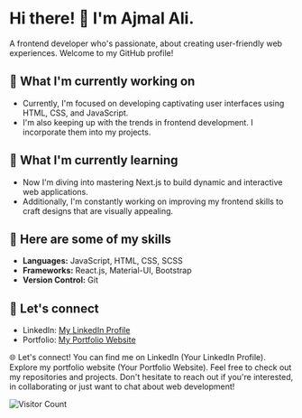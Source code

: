 # Hi there! 👋 I'm Ajmal Ali.

A frontend developer who's passionate, about creating user-friendly web experiences. Welcome to my GitHub profile!

## 🔭 What I'm currently working on

- Currently, I'm focused on developing captivating user interfaces using HTML, CSS, and JavaScript.
- I'm also keeping up with the trends in frontend development. I incorporate them into my projects.

## 🌱 What I'm currently learning

- Now I'm diving into mastering Next.js to build dynamic and interactive web applications.
- Additionally, I'm constantly working on improving my frontend skills to craft designs that are visually appealing.


## 🚀 Here are some of my skills

- **Languages:** JavaScript, HTML, CSS, SCSS
- **Frameworks:** React.js, Material-UI, Bootstrap
- **Version Control:** Git

## 💼 Let's connect

- LinkedIn: [My LinkedIn Profile](https://www.linkedin.com/in/ajmal-ali10)
- Portfolio: [My Portfolio Website](https://www.crio.do/learn/portfolio/officialajmalali10/)

🌐 Let's connect! You can find me on LinkedIn (Your LinkedIn Profile). Explore my portfolio website (Your Portfolio Website). Feel free to check out my repositories and projects. Don't hesitate to reach out if you're interested, in collaborating or just want to chat about web development!


![Visitor Count](https://profile-counter.glitch.me/{AjmalAli10}/count.svg)


<!--
**AjmalAli10/AjmalAli10** is a ✨ _special_ ✨ repository because its `README.md` (this file) appears on your GitHub profile.

Here are some ideas to get you started:

- 🔭 I’m currently working on ...
- 🌱 I’m currently learning ...
- 👯 I’m looking to collaborate on ...
- 🤔 I’m looking for help with ...
- 💬 Ask me about ...
- 📫 How to reach me: ...
- 😄 Pronouns: ...
- ⚡ Fun fact: ...
-->
